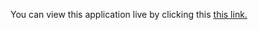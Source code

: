 You can view this application live by clicking this [this link.](https://repl.it/@ArisRoutsis/tip-calculator-start#main.py)
